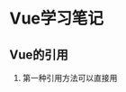 # Vue学习笔记

## Vue的引用

1. 第一种引用方法可以直接用<script>引入，Vue会被注册为一个全局变量

   - 对于制作原型或者学习，可以用

     ```js
     <script src="https://cdn.jsdelivr.net/npm/vue/dist/vue.js"></script>
     ```

   - 对于生产环境，推荐使用明确的版本号和构建文件，例如

     ```javascript
     <script src="https://cdn.jsdelivr.net/npm/vue@2.6.11"></script>
     ```

2. 第二种方式使用NPM进行安装

   ```
   # 最新稳定版
   $ npm install vue
   ```

   

## Vue的核心知识

### 基本使用

#### 插值 表达式 动态属性

Vue.js的核心是一个允许采用简洁模板语法来声明式地将数据渲染进DOM的系统

```javascript
<div id='app'>
	{{message}}
</div>
```

```javascript
var vm = new Vue({
    el:'#app',
    data:{
        message:'Hello Vue！'
    }
})
```

> Hello Vue!

vue在背后进行了大量的工作。现在数据和DOM已经被建立了关联，所有的东西都是**响应式的**。我们在浏览器的javascript控制台修改`vm.message`的值后，在页面会有相应的更新。

在插值中，我们只能在其中写入**表达式**，而不能写入语句

